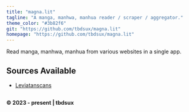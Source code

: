 ```yaml
---
title: "magna.lit"
tagline: "A manga, manhwa, manhua reader / scraper / aggregator."
theme_color: "#3b82f6"
git: "https://github.com/tbdsux/magna.lit"
homepage: "https://github.com/tbdsux/magna.lit"
---
```


Read manga, manhwa, manhua from various websites in a single app.

## Sources Available

- [Leviatanscans](https://en.leviatanscans.com/home/)

##

**&copy; 2023 - present | tbdsux**
